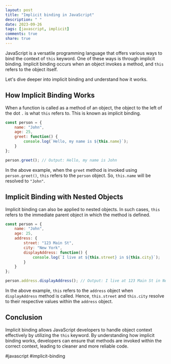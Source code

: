 ```yaml
---
layout: post
title: "Implicit binding in JavaScript"
description: " "
date: 2023-09-26
tags: [javascript, implicit]
comments: true
share: true
---
```


JavaScript is a versatile programming language that offers various ways to bind the context of `this` keyword. One of these ways is through implicit binding. Implicit binding occurs when an object invokes a method, and `this` refers to the object itself.

Let's dive deeper into implicit binding and understand how it works.

## How Implicit Binding Works

When a function is called as a method of an object, the object to the left of the dot `.` is what `this` refers to. This is known as implicit binding. 

```javascript
const person = {
    name: "John",
    age: 25,
    greet: function() {
        console.log(`Hello, my name is ${this.name}`);
    }
};

person.greet(); // Output: Hello, my name is John
```

In the above example, when the `greet` method is invoked using `person.greet()`, `this` refers to the `person` object. So, `this.name` will be resolved to `"John"`.

## Implicit Binding with Nested Objects

Implicit binding can also be applied to nested objects. In such cases, `this` refers to the immediate parent object in which the method is defined.

```javascript
const person = {
    name: "John",
    age: 25,
    address: {
        street: "123 Main St",
        city: "New York",
        displayAddress: function() {
            console.log(`I live at ${this.street} in ${this.city}`);
        }
    }
};

person.address.displayAddress(); // Output: I live at 123 Main St in New York
```

In the above example, `this` refers to the `address` object when `displayAddress` method is called. Hence, `this.street` and `this.city` resolve to their respective values within the `address` object.

## Conclusion

Implicit binding allows JavaScript developers to handle object context effectively by utilizing the `this` keyword. By understanding how implicit binding works, developers can ensure that methods are invoked within the correct context, leading to cleaner and more reliable code.

#javascript #implicit-binding